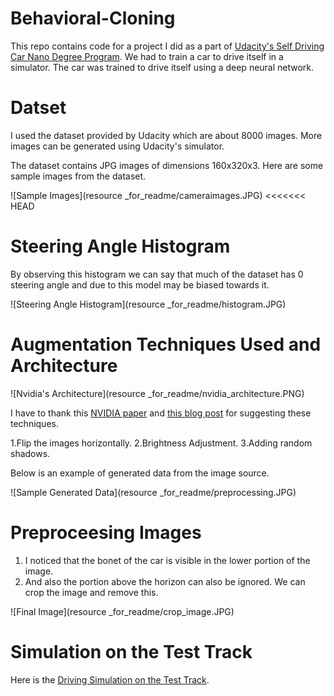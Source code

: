 # Behavioral-Cloning

This repo contains code for a project I did as a part of [Udacity's Self Driving Car Nano Degree Program](https://www.udacity.com/drive). We had to train a car to drive itself in a simulator. The car was trained to drive itself using a deep neural network.

# Datset

I used the dataset provided by Udacity which are about 8000 images. More images can be generated using Udacity's simulator.

The dataset contains JPG images of dimensions 160x320x3. Here are some sample images from the dataset.

![Sample Images](resource _for_readme/cameraimages.JPG)
<<<<<<< HEAD

# Steering Angle Histogram

By observing this histogram we can say that much of the dataset has 0 steering angle and due to this model may be biased towards it.

![Steering Angle Histogram](resource _for_readme/histogram.JPG)

# Augmentation Techniques Used and Architecture

![Nvidia's Architecture](resource _for_readme/nvidia_architecture.PNG)

I have to thank this [NVIDIA paper](http://images.nvidia.com/content/tegra/automotive/images/2016/solutions/pdf/end-to-end-dl-using-px.pdf) and [this blog post](https://chatbotslife.com/using-augmentation-to-mimic-human-driving-496b569760a9#.d779iwp28) for suggesting these techniques.

1.Flip the images horizontally.
2.Brightness Adjustment.
3.Adding random shadows.

Below is an example of generated data from the image source.

![Sample Generated Data](resource _for_readme/preprocessing.JPG)

# Preproceesing Images
1. I noticed that the bonet of the car is visible in the lower portion of the image.
2. And also the portion above the horizon can also be ignored.
We can crop the image and remove this.

![Final Image](resource _for_readme/crop_image.JPG)


# Simulation on the Test Track

Here is the [Driving Simulation on the Test Track](https://youtu.be/ZrM7kzP8yzM).
